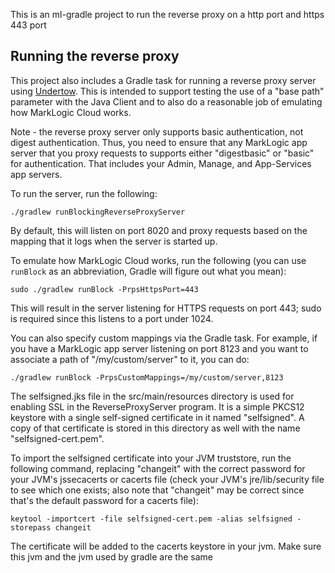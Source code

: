 This is an ml-gradle project to run the reverse proxy on a http port and https 443 port

## Running the reverse proxy

This project also includes a Gradle task for running a reverse proxy server using [Undertow](https://undertow.io/). 
This is intended to support testing the use of a "base path" parameter with the Java Client and to also do a reasonable
job of emulating how MarkLogic Cloud works. 

Note - the reverse proxy server only supports basic authentication, not digest authentication. Thus, you need to ensure
that any MarkLogic app server that you proxy requests to supports either "digestbasic" or "basic" for authentication. 
That includes your Admin, Manage, and App-Services app servers.

To run the server, run the following:

    ./gradlew runBlockingReverseProxyServer

By default, this will listen on port 8020 and proxy requests based on the mapping that it logs when the server is 
started up.

To emulate how MarkLogic Cloud works, run the following (you can use `runBlock` as an abbreviation, Gradle will figure 
out what you mean):

    sudo ./gradlew runBlock -PrpsHttpsPort=443

This will result in the server listening for HTTPS requests on port 443; sudo is required since this listens to a port
under 1024. 

You can also specify custom mappings via the Gradle task. For example, if you have a MarkLogic app server listening on 
port 8123 and you want to associate a path of "/my/custom/server" to it, you can do:

    ./gradlew runBlock -PrpsCustomMappings=/my/custom/server,8123

The selfsigned.jks file in the src/main/resources directory is used for enabling SSL in the ReverseProxyServer program. It is a simple PKCS12 keystore with a single self-signed certificate in it named "selfsigned". A copy of that certificate is stored
in this directory as well with the name "selfsigned-cert.pem".

To import the selfsigned certificate into your JVM truststore, run the following command, replacing "changeit" with 
the correct password for your JVM's jssecacerts or cacerts file (check your JVM's jre/lib/security file to see which 
one exists; also note that "changeit" may be correct since that's the default password for a cacerts file):

    keytool -importcert -file selfsigned-cert.pem -alias selfsigned -storepass changeit

The certificate will be added to the cacerts keystore in your jvm. Make sure this jvm and the jvm used by gradle are the same   